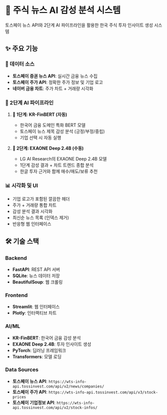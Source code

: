 # 🤖 주식 뉴스 AI 감성 분석 시스템

토스페이 뉴스 API와 2단계 AI 파이프라인을 활용한 한국 주식 투자 인사이트 생성 시스템

## ✨ 주요 기능

### 📱 데이터 소스
- **토스페이 증권 뉴스 API**: 실시간 금융 뉴스 수집
- **토스페이 주가 API**: 정확한 주가 정보 및 기업 로고
- **네이버 금융 차트**: 주가 차트 + 거래량 시각화

### 🤖 2단계 AI 파이프라인
1. **🎯 1단계: KR-FinBERT (자동)**
   - 한국어 금융 도메인 특화 BERT 모델
   - 토스페이 뉴스 제목 감성 분석 (긍정/부정/중립)
   - 기업 선택 시 자동 실행

2. **🧠 2단계: EXAONE Deep 2.4B (수동)**
   - LG AI Research의 EXAONE Deep 2.4B 모델
   - 1단계 감성 결과 + 차트 트렌드 종합 분석
   - 한글 투자 근거와 함께 매수/매도/보류 추천

### 📊 시각화 및 UI
- 기업 로고가 포함된 깔끔한 헤더
- 주가 + 거래량 통합 차트
- 감성 분석 결과 시각화
- 최신순 뉴스 목록 (인덱스 제거)
- 반응형 웹 인터페이스

## 🛠️ 기술 스택

### Backend
- **FastAPI**: REST API 서버
- **SQLite**: 뉴스 데이터 저장
- **BeautifulSoup**: 웹 크롤링

### Frontend
- **Streamlit**: 웹 인터페이스
- **Plotly**: 인터랙티브 차트

### AI/ML
- **KR-FinBERT**: 한국어 금융 감성 분석
- **EXAONE Deep 2.4B**: 투자 인사이트 생성
- **PyTorch**: 딥러닝 프레임워크
- **Transformers**: 모델 로딩

### Data Sources
- **토스페이 뉴스 API**: `https://wts-info-api.tossinvest.com/api/v2/news/companies/`
- **토스페이 주가 API**: `https://wts-info-api.tossinvest.com/api/v3/stock-prices`
- **토스페이 기업정보 API**: `https://wts-info-api.tossinvest.com/api/v2/stock-infos/`